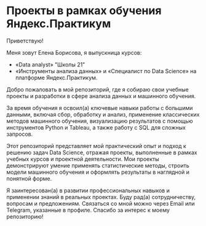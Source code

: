 # Проекты в рамках обучения Яндекс.Практикум
Приветствую! 

Меня зовут Елена Борисова, я выпускница  курсов:
- «Data analyst» "Школы 21" 
- «Инструменты анализа данных» и «Специалист по Data Science» на платформе Яндекс.Практикум. 

Добро пожаловать в мой репозиторий, где я собираю свои учебные проекты и разработки в сфере анализа данных и машинного обучения.

За время обучения я освоил(а) ключевые навыки работы с большими данными, включая сбор, обработку и анализ, применение классических методов машинного обучения, визуализацию результатов с помощью инструментов Python и Tableau, а также работу с SQL для сложных запросов.

Этот репозиторий представляет мой практический опыт и подход к решению задач Data Science, отражая проекты, выполненные в рамках учебных курсов и проектной деятельности. Мои проекты демонстрируют умение применять статистические методы, строить модели машинного обучения и оформлять результаты в наглядной и понятной форме.

Я заинтересован(а) в развитии профессиональных навыков и применении знаний в реальных проектах. Буду рад(а) сотрудничеству, вопросам и предложениям. Связаться со мной можно через Email или Telegram, указанные в профиле.
Спасибо за интерес к моему репозиторию!
